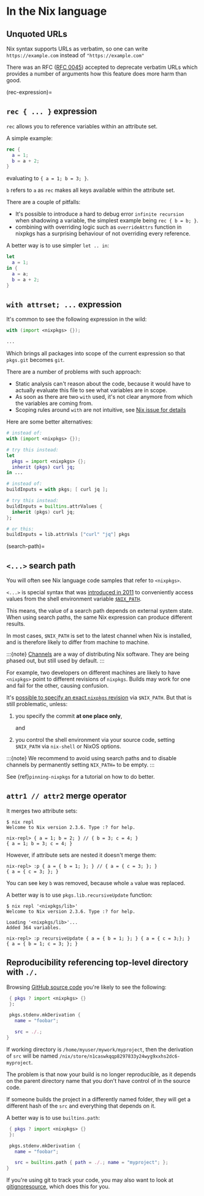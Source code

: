 # In the Nix language

## Unquoted URLs

Nix syntax supports URLs as verbatim, so one can write `https://example.com` instead of `"https://example.com"`

There was an RFC ([RFC 0045](https://github.com/NixOS/rfcs/pull/45)) accepted to deprecate verbatim URLs which provides
a number of arguments how this feature does more harm than good.

(rec-expression)=
## `rec { ... }` expression

`rec` allows you to reference variables within an attribute set.

A simple example:

```nix
rec {
  a = 1;
  b = a + 2;
}
```

evaluating to `{ a = 1; b = 3; }`.

`b` refers to `a` as `rec` makes all keys available within the attribute set.

There are a couple of pitfalls:

- It's possible to introduce a hard to debug error `infinite recursion` when shadowing a variable,
  the simplest example being `rec { b = b; }`.
- combining with overriding logic such as `overrideAttrs` function in nixpkgs has a surprising behaviour
  of not overriding every reference.

A better way is to use simpler `let .. in`:

```nix
let
  a = 1;
in {
  a = a;
  b = a + 2;
}
```

## `with attrset; ...` expression

It's common to see the following expression in the wild:

```nix
with (import <nixpkgs> {});

...
```

Which brings all packages into scope of the current expression so that `pkgs.git` becomes `git`.

There are a number of problems with such approach:

- Static analysis can't reason about the code, because it would have to actually evaluate this file to see what
  variables are in scope.
- As soon as there are two `with` used, it's not clear anymore from which the variables are coming from.
- Scoping rules around `with` are not intuitive, see [Nix issue for details](https://github.com/NixOS/nix/issues/490)

Here are some better alternatives:

```nix
# instead of:
with (import <nixpkgs> {});

# try this instead:
let
  pkgs = import <nixpkgs> {};
  inherit (pkgs) curl jq;
in ...
```

```nix
# instead of:
buildInputs = with pkgs; [ curl jq ];

# try this instead:
buildInputs = builtins.attrValues {
  inherit (pkgs) curl jq;
};

# or this:
buildInputs = lib.attrVals ["curl" "jq"] pkgs
```

(search-path)=
## `<...>` search path

You will often see Nix language code samples that refer to `<nixpkgs>`.

`<...>` is special syntax that was [introduced in 2011][1ecc97b6bd] to conveniently access values from the shell environment variable [`$NIX_PATH`][NIX_PATH].

This means, the value of a search path depends on external system state.
When using search paths, the same Nix expression can produce different results.

In most cases, `$NIX_PATH` is set to the latest channel when Nix is installed, and is therefore likely to differ from machine to machine.

:::{note}
[Channels](https://nixos.wiki/wiki/Nix_channels) are a way of distributing Nix software.
They are being phased out, but still used by default.
:::

For example, two developers on different machines are likely to have `<nixpkgs>` point to different revisions of `nixpkgs`.
Builds may work for one and fail for the other, causing confusion.

It's [possible to specify an exact `nixpkgs` revision](ref-pinning-nixpkgs) via `$NIX_PATH`.
But that is still problematic, unless:

1. you specify the commit **at one place only**,

   and

2. you control the shell environment via your source code, setting `$NIX_PATH` via `nix-shell` or NixOS options.

:::{note}
We recommend to avoid using search paths and to disable channels by permanently setting `NIX_PATH=` to be empty.
:::

See {ref}`pinning-nixpkgs` for a tutorial on how to do better.

[1ecc97b6bd]: https://github.com/NixOS/nix/commit/1ecc97b6bdb27e56d832ca48cdafd3dbb5185a04
[NIX_PATH]: https://nixos.org/manual/nix/unstable/command-ref/env-common.html?highlight=nix_path#env-NIX_PATH

## `attr1 // attr2` merge operator

It merges two attribute sets:

```shell-session
$ nix repl
Welcome to Nix version 2.3.6. Type :? for help.

nix-repl> { a = 1; b = 2; } // { b = 3; c = 4; }
{ a = 1; b = 3; c = 4; }
```

However, if attribute sets are nested it doesn't merge them:

```
nix-repl> :p { a = { b = 1; }; } // { a = { c = 3; }; }
{ a = { c = 3; }; }
```

You can see key `b` was removed, because whole `a` value was replaced.

A better way is to use `pkgs.lib.recursiveUpdate` function:

```shell-session
$ nix repl '<nixpkgs/lib>'
Welcome to Nix version 2.3.6. Type :? for help.

Loading '<nixpkgs/lib>'...
Added 364 variables.

nix-repl> :p recursiveUpdate { a = { b = 1; }; } { a = { c = 3;}; }
{ a = { b = 1; c = 3; }; }
```

## Reproducibility referencing top-level directory with `./.`

Browsing [GitHub source code](https://github.com/search?l=nix&type=Code&q=mkDerivation)
you're likely to see the following:

```nix
 { pkgs ? import <nixpkgs> {}
 }:

 pkgs.stdenv.mkDerivation {
   name = "foobar";

   src = ./.;
}
```

If working directory is `/home/myuser/mywork/myproject`, then
the derivation of `src` will be named `/nix/store/n1caswkqqp8297833y24wyg9xxhs2dc6-myproject`.

The problem is that now your build is no longer reproducible,
as it depends on the parent directory name that you don't have
control of in the source code.

If someone builds the project in a differently named folder, they will get a different hash of the
`src` and everything that depends on it.

A better way is to use `builtins.path`:

```nix
 { pkgs ? import <nixpkgs> {}
 }:

 pkgs.stdenv.mkDerivation {
   name = "foobar";

   src = builtins.path { path = ./.; name = "myproject"; };
}
```

If you're using git to track your code,
you may also want to look at [gitignoresource](https://github.com/hercules-ci/gitignore.nix),
which does this for you.
